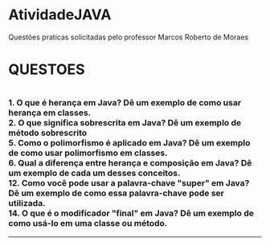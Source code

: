 # AtividadeJAVA
Questões praticas solicitadas pelo professor Marcos Roberto de Moraes
<h1>QUESTOES<h1>
 <h3>
  1. O que é herança em Java? Dê um exemplo de como usar herança em classes.<br>
  2. O que significa sobrescrita em Java? Dê um exemplo de método sobrescrito<br>
  5. Como o polimorfismo é aplicado em Java? Dê um exemplo de como usar polimorfismo
em classes.<br>
  6. Qual a diferença entre herança e composição em Java? Dê um exemplo de cada um
desses conceitos.<br>
  12. Como você pode usar a palavra-chave "super" em Java? Dê um exemplo de como essa
palavra-chave pode ser utilizada.<br>
  14. O que é o modificador "final" em Java? Dê um exemplo de como usá-lo em uma classe
ou método.<br>
  </h3>
  <hr>

